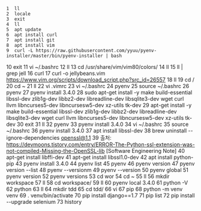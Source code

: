     1  ll
    2  locale
    3  exit
    4  ll
    5  apt update
    6  apt install curl
    7  apt install git
    8  apt install vim
    9  curl -L https://raw.githubusercontent.com/yyuu/pyenv-installer/master/bin/pyenv-installer | bash
   10  exit
   11  vi ~/.bashrc
   12  ll
   13  cd /usr/share/vim/vim80/colors/
   14  ll
   15  ll | grep jell
   16  curl
   17  curl -o jellybeans.vim https://www.vim.org/scripts/download_script.php?src_id=26557
   18  ll
   19  cd /
   20  cd ~
   21  ll
   22  vi .vimrc
   23  vi ~/.bashrc
   24  pyenv
   25  source ~/.bashrc
   26  pyenv
   27  pyenv install 3.4.0
   28  sudo apt-get install -y make build-essential libssl-dev zlib1g-dev libbz2-dev libreadline-dev libsqlite3-dev wget curl llvm libncurses5-dev libncursesw5-dev xz-utils tk-dev
   29  apt-get install -y make build-essential libssl-dev zlib1g-dev libbz2-dev libreadline-dev libsqlite3-dev wget curl llvm libncurses5-dev libncursesw5-dev xz-utils tk-dev
   30  exit
   31  ll
   32  pyenv
   33  pyenv install 3.4.0
   34  vi ~/.bashrc
   35  source ~/.bashrc
   36  pyenv install 3.4.0
   37  apt install libssl-dev
   38  brew uninstall --ignore-dependencies openssl@1.1
   39  출처: https://devmoons.tistory.com/entry/ERROR-The-Python-ssl-extension-was-not-compiled-Missing-the-OpenSSL-lib [Software Engineering Note]
   40  apt-get install libffi-dev
   41  apt-get install libssl1.0-dev
   42  apt install python-pip
   43  pyenv install 3.4.0
   44  pyenv list
   45  pyenv
   46  pyenv version
   47  pyenv version --list
   48  pyenv --versionm
   49  pyenv --version
   50  pyenv global
   51  pyenv version
   52  pyenv versions
   53  cd wor
   54  cd ~
   55  ll
   56  mkdir workspace
   57  ll
   58  cd workspace/
   59  ll
   60  pyenv local 3.4.0
   61  python -V
   62  python
   63  ll
   64  mkdir tdd
   65  cd tdd/
   66  vi
   67  pip
   68  python -m venv venv
   69  . venv/bin/activate
   70  pip install django==1.7
   71  pip list
   72  pip install --upgrade selenium
   73  history

